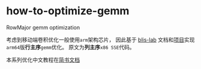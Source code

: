 # how-to-optimize-gemm
RowMajor gemm optimization

考虑到移动端卷积优化一般使用`arm`架构芯片，
因此基于 [blis-lab](https://github.com/flame/blislab) 文档和[项目](https://github.com/flame/how-to-optimize-gemm)实现`arm64`版**行主序**`gemm`优化。
原文为**列主序**`x86 SSE`代码。

本系列优化中文教程在[简书文档](https://www.jianshu.com/p/26f24f464016)
